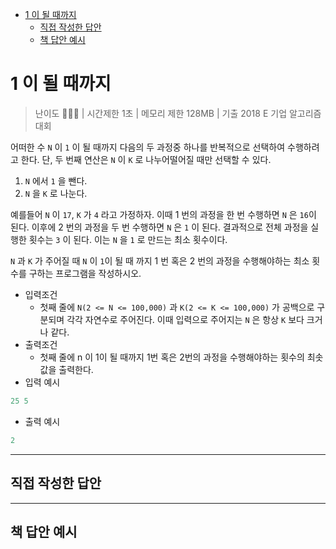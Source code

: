 - [1 이 될 때까지](#1-이-될-때까지)
  - [직접 작성한 답안](#직접-작성한-답안)
  - [책 답안 예시](#책-답안-예시)

# 1 이 될 때까지

> 난이도 🧡🤍🤍 | 시간제한 1초 | 메모리 제한 128MB | 기출 2018 E 기업 알고리즘 대회

어떠한 수 `N` 이 `1` 이 될 때까지 다음의 두 과정중 하나를 반복적으로 선택하여 수행하려고 한다. 단, 두 번째 연산은 `N` 이 `K` 로 나누어떨어질 때만 선택할 수 있다.

1. `N` 에서 `1` 을 뺀다.
2. `N` 을 `K` 로 나눈다.

예를들어 `N` 이 `17`, `K` 가 `4` 라고 가정하자. 이때 1 번의 과정을 한 번 수행하면 
`N` 은 `16`이 된다. 이후에 2 번의 과정을 두 번 수행하면 `N` 은 `1` 이 된다. 결과적으로 전체 과정을 실행한 횟수는 `3` 이 된다. 이는 `N` 을 `1` 로 만드는 최소 횟수이다.

`N` 과 `K` 가 주어질 때 `N` 이 `1`이 될 때 까지 1 번 혹은 2 번의 과정을 수행해야하는 최소 횟수를 구하는 프로그램을 작성하시오.

* 입력조건
  * 첫째 줄에 `N(2 <= N <= 100,000)` 과 `K(2 <= K <= 100,000)` 가 공백으로 구분되며 각각 자연수로 주어진다. 이때 입력으로 주어지는 `N` 은 항상 `K` 보다 크거나 같다.
* 출력조건
  * 첫째 줄에 n 이 1이 될 때까지 1번 혹은 2번의 과정을 수행해야하는 횟수의 최솟값을 출력한다.
* 입력 예시
``` python
25 5
```

* 출력 예시
``` python
2
```

-------

## 직접 작성한 답안


------


## 책 답안 예시